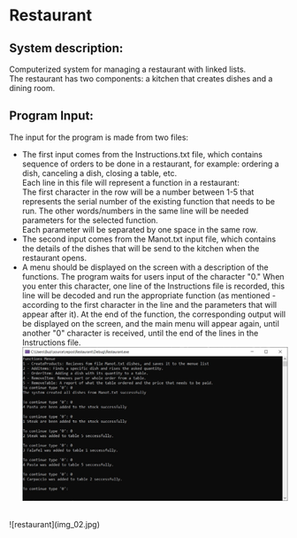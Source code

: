 # Restaurant

## System description:
Computerized system for managing a restaurant with linked lists.<br />
The restaurant has two components: a kitchen that creates dishes and a dining room.

## Program Input:

The input for the program is made from two files:<br />
- The first input comes from the Instructions.txt file, which contains sequence of orders to be done in a restaurant, for example: ordering a dish, canceling a dish, closing a table, etc.<br />
Each line in this file will represent a function in a restaurant:<br />
The first character in the row will be a number between 1-5 that represents the serial number of the existing function that needs to be run. The other words/numbers in the same line will be needed parameters for the selected function.<br />
Each parameter will be separated by one space in the same row.
- The second input comes from the Manot.txt input file, which contains the details of the dishes that will be send to the kitchen when the restaurant opens.
- A menu should be displayed on the screen with a description of the functions. The program waits for users input of the character "0." When you enter this character, one line of the Instructions file is recorded, this line will be decoded and run the appropriate function (as mentioned - according to the first character in the line and the parameters that will appear after it). At the end of the function, the corresponding output will be displayed on the screen, and the main menu will appear again, until another "0" character is received, until the end of the lines in the Instructions file.<br />
![restaurant](img_01.jpg)
<br />
![restaurant](img_02.jpg)
